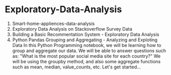 # Exploratory-Data-Analysis

1. Smart-home-appliences-data-analysis 
2. Exploratory Data Analysis on Stackoverflow Survey Data
3. Building a Basic Recommentation System - Exploratory Data Analysis
4. Python Pandas Grouping and Aggregating - Analyzing and Exploting Data
  In this Python Programming notebook, we will be learning how to group and aggregate our data. We will be able to answer questions such as: "What is the most popular social media   site for each country?" We will be using the groupby method, and also some aggregate functions such as mean, median, value_counts, etc. Let's get started...

